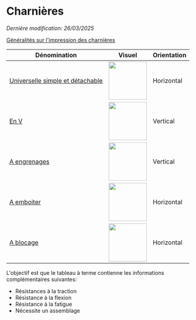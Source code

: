 # Charnières
_Dernière modification: 26/03/2025_

[Généralités sur l'impression des charnières](./general-considerations.md)


Dénomination | Visuel | Orientation
 --- | --- | ---
[Universelle simple et détachable](./rotation/simple/hinge-rotation-simple.md) | <img src="../rotation/simple/Orientation-verticale.png" width="100"> | Horizontal 
[En V](./rotation/v-shape/hinge-v-shape.md) | <img src="../rotation/v-shape/hinge-v-shape.png" width="100"> | Vertical
[A engrenages](./rotation/gears/hinge-gears.md) | <img src="../rotation/gears/hinge-gears.webp" width="100"> | Vertical
[A emboiter](./rotation/snap/snap-conical.md) | <img src="../rotation/snap/snap-conical.png" width="100"> | Horizontal
[A blocage](./rotation/lock/lock.md) | <img src="../rotation/lock/lock.png" width="100"> | Horizontal

L'objectif est que le tableau à terme contienne les informations complémentaires suivantes:

* Résistances à la traction
* Résistance à la flexion
* Résistance à la fatigue
* Nécessite un assemblage

